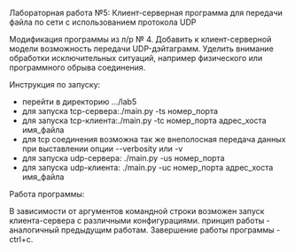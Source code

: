 Лабораторная работа №5: Клиент-серверная программа для передачи файла по сети с использованием протокола UDP

Модификация программы из л/р № 4. Добавить к клиент-серверной модели возможность передачи UDP-дэйтаграмм. Уделить внимание обработки исключительных ситуаций, например физического или программного обрыва соединения.

Инструкция по запуску:

- перейти в директорию .../lab5
- для запуска tcp-сервера:./main.py -ts номер_порта
- для запуска tcp-клиента:./main.py -tc номер_порта адрес_хоста имя_файла
- для tcp соединения возможна так же внеполосная передача данных при выставлении опции --verbosity или -v
- для запуска udp-сервера: ./main.py -us номер_порта
- для запуска udp-клиента: ./main.py -uc номер_порта адрес_хоста имя_файла

Работа программы:

В зависимости от аргументов командной строки возможен запуск клиента-сервера с различными конфигурациями. принцип работы - аналогичный предыдущим работам. Завершение работы программы - ctrl+c.
